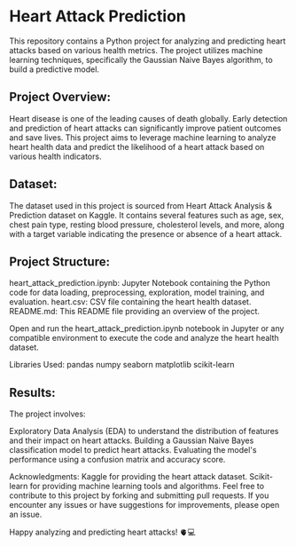 # Heart Attack Prediction

This repository contains a Python project for analyzing and predicting heart attacks based on various health metrics. The project utilizes machine learning techniques, specifically the Gaussian Naive Bayes algorithm, to build a predictive model.

## Project Overview:
Heart disease is one of the leading causes of death globally. Early detection and prediction of heart attacks can significantly improve patient outcomes and save lives. This project aims to leverage machine learning to analyze heart health data and predict the likelihood of a heart attack based on various health indicators.

## Dataset:
The dataset used in this project is sourced from Heart Attack Analysis & Prediction dataset on Kaggle. It contains several features such as age, sex, chest pain type, resting blood pressure, cholesterol levels, and more, along with a target variable indicating the presence or absence of a heart attack.

## Project Structure:
heart_attack_prediction.ipynb: Jupyter Notebook containing the Python code for data loading, preprocessing, exploration, model training, and evaluation.
heart.csv: CSV file containing the heart health dataset.
README.md: This README file providing an overview of the project.

Open and run the heart_attack_prediction.ipynb notebook in Jupyter or any compatible environment to execute the code and analyze the heart health dataset.

Libraries Used:
pandas
numpy
seaborn
matplotlib
scikit-learn

## Results:
The project involves:

Exploratory Data Analysis (EDA) to understand the distribution of features and their impact on heart attacks.
Building a Gaussian Naive Bayes classification model to predict heart attacks.
Evaluating the model's performance using a confusion matrix and accuracy score.

Acknowledgments:
Kaggle for providing the heart attack dataset.
Scikit-learn for providing machine learning tools and algorithms.
Feel free to contribute to this project by forking and submitting pull requests. If you encounter any issues or have suggestions for improvements, please open an issue.

Happy analyzing and predicting heart attacks! 🫀💻

